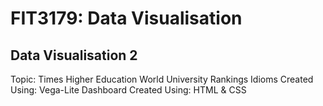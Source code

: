 # FIT3179: Data Visualisation

## Data Visualisation 2

Topic: Times Higher Education World University Rankings
Idioms Created Using: Vega-Lite
Dashboard Created Using: HTML & CSS
